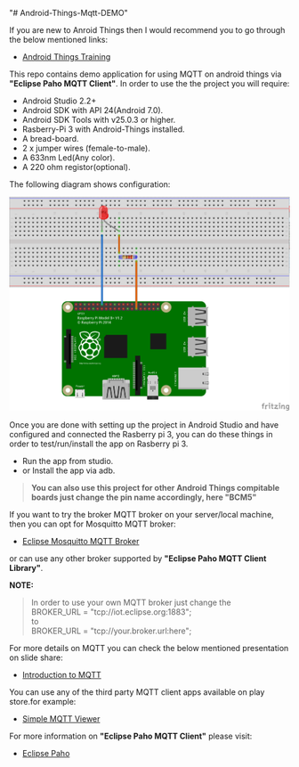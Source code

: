 "# Android-Things-Mqtt-DEMO" 

If you are new to Anroid Things then I would recommend you to go through the below mentioned links:
<ul>
<li><a href="https://developer.android.com/things/training/first-device/create-studio-project.html" target="_blank">Android Things Training</a>
</ul>

This repo contains demo application for using MQTT on android things via <b>"Eclipse Paho MQTT Client"</b>.
In order to use the the project you will require:

<ul>
<li>Android Studio 2.2+
<li>Android SDK with API 24(Android 7.0).
<li>Android SDK Tools with v25.0.3 or higher.
<li>Rasberry-Pi 3 with Android-Things installed.
<li>A bread-board.
<li>2 x jumper wires (female-to-male).
<li>A 633nm Led(Any color).
<li>A 220 ohm registor(optional).
</ul>

The following diagram shows configuration:
<br>
<p align="center">
<img src="Android-Things-MQTT-demo.png" width="640px" alt="hardware configuration"/>
</p>

Once you are done with setting up the project in Android Studio and have configured and connected the Rasberry pi 3,
you can do these things in order to test/run/install the app on Rasberry pi 3.
+ Run the app from studio.
+ or Install the app via adb.

<blockquote>
<b>You can also use this project for other Android Things compitable boards just change the pin name accordingly,
here "BCM5"</b>
</blockquote>

If you want to try the broker MQTT broker on your server/local machine, then you can opt for Mosquitto MQTT broker:
<ul>
<li><a href="http://www.eclipse.org/mosquitto/download/" target="_blank">Eclipse Mosquitto MQTT Broker</a>
</ul>
or can use any other broker supported by <b>"Eclipse Paho MQTT Client Library"</b>.

<b>NOTE:</b>
<blockquote> In order to use your own MQTT broker just change the 
<br>
BROKER_URL = "tcp://iot.eclipse.org:1883";
<br>
to 
<br>
BROKER_URL = "tcp://your.broker.url:here";
</blockquote>

For more details on MQTT you can check the below mentioned presentation on slide share:
<ul><li><a href="https://www.slideshare.net/PeterREgli/mq-telemetry-transport" tagret="_blank">Introduction to MQTT</a></ul>

You can use any of the third party MQTT client apps available on play store.for example:
<ul><li><a  href="https://play.google.com/store/apps/details?id=net.sabamiso.android.simplemqttviewer" target="_blank">
Simple MQTT Viewer</a></ul>

For more information on <b>"Eclipse Paho MQTT Client"</b> please visit:
<ul><li><a  href="https://eclipse.org/paho/" target="_blank">
Eclipse Paho</a></ul>
